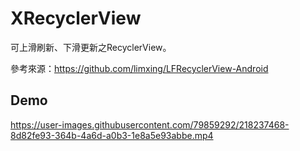 # XRecyclerView

可上滑刷新、下滑更新之RecyclerView。

參考來源：https://github.com/limxing/LFRecyclerView-Android

## Demo

https://user-images.githubusercontent.com/79859292/218237468-8d82fe93-364b-4a6d-a0b3-1e8a5e93abbe.mp4
